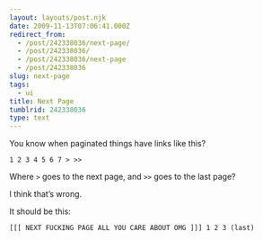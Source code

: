 ```yaml
---
layout: layouts/post.njk
date: 2009-11-13T07:06:41.000Z
redirect_from:
  - /post/242338036/next-page/
  - /post/242338036/
  - /post/242338036/next-page
  - /post/242338036
slug: next-page
tags:
  - ui
title: Next Page
tumblrid: 242338036
type: text
---
```

<p>You know when paginated things have links like this?</p>

<pre><code>1 2 3 4 5 6 7 &gt; &gt;&gt;
</code></pre>

<p>Where <code>&gt;</code> goes to the next page, and <code>&gt;&gt;</code> goes to the last page?</p>

<p>I think that&rsquo;s wrong.</p>

<p>It should be this:</p>

<pre><code>[[[ NEXT FUCKING PAGE ALL YOU CARE ABOUT OMG ]]] 1 2 3 (last)
</code></pre>

